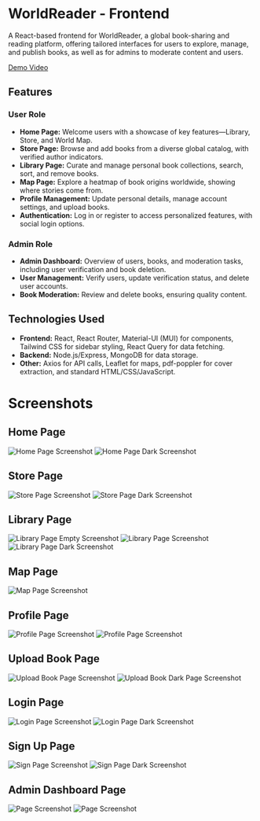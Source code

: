 # WorldReader - Frontend

A React-based frontend for WorldReader, a global book-sharing and reading platform, offering tailored interfaces for users to explore, manage, and publish books, as well as for admins to moderate content and users.

[Demo Video](https://www.youtube.com.com/your-demo-video-link)

## Features

### User Role

- **Home Page:** Welcome users with a showcase of key features—Library, Store, and World Map.
- **Store Page:** Browse and add books from a diverse global catalog, with verified author indicators.
- **Library Page:** Curate and manage personal book collections, search, sort, and remove books.
- **Map Page:** Explore a heatmap of book origins worldwide, showing where stories come from.
- **Profile Management:** Update personal details, manage account settings, and upload books.
- **Authentication:** Log in or register to access personalized features, with social login options.

### Admin Role

- **Admin Dashboard:** Overview of users, books, and moderation tasks, including user verification and book deletion.
- **User Management:** Verify users, update verification status, and delete user accounts.
- **Book Moderation:** Review and delete books, ensuring quality content.

## Technologies Used

- **Frontend:** React, React Router, Material-UI (MUI) for components, Tailwind CSS for sidebar styling, React Query for data fetching.
- **Backend:** Node.js/Express, MongoDB for data storage.
- **Other:** Axios for API calls, Leaflet for maps, pdf-poppler for cover extraction, and standard HTML/CSS/JavaScript.

# Screenshots

## Home Page

![Home Page Screenshot](./screenShots/Screenshot%202025-03-02%20202142.png)
![Home Page Dark Screenshot](./screenShots/Screenshot%202025-03-02%20202147.png)

## Store Page

![Store Page Screenshot](./screenShots/Screenshot%202025-03-02%20201945.png)
![Store Page Dark Screenshot](./screenShots/Screenshot%202025-03-02%20201950.png)

## Library Page

![Library Page Empty Screenshot](./screenShots/Screenshot%202025-03-02%20202002.png)
![Library Page Screenshot](./screenShots/Screenshot%202025-03-02%20202037.png)
![Library Page Dark Screenshot](./screenShots/Screenshot%202025-03-02%20202048.png)

## Map Page

![Map Page Screenshot](./screenShots/Screenshot%202025-03-02%20201934.png)

## Profile Page

![Profile Page Screenshot](./screenShots/Screenshot%202025-03-02%20202127.png)
![Profile Page Screenshot](./screenShots/Screenshot%202025-03-02%20202121.png)

## Upload Book Page

![Upload Book Page Screenshot](./screenShots/Screenshot%202025-03-02%20202133.png)
![Upload Book Dark Page Screenshot](./screenShots/Screenshot%202025-03-02%20202101.png)

## Login Page

![Login Page Screenshot](./screenShots/Screenshot%202025-03-02%20201839.png)
![Login Page Dark Screenshot](./screenShots/Screenshot%202025-03-02%20201854.png)

## Sign Up Page

![Sign Page Screenshot](./screenShots/Screenshot%202025-03-02%20201907.png)
![Sign Page Dark Screenshot](./screenShots/Screenshot%202025-03-02%20201914.png)

## Admin Dashboard Page

![Page Screenshot](./screenShots/)
![Page Screenshot](./screenShots/)
